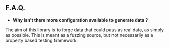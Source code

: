 ## F.A.Q.

 - **Why isn't there more configuration available to generate data ?**

The aim of this library is to forge data that could pass as real data, as simply as possible. This is meant as a fuzzing 
source, but not necessarily as a property based testing framework.

